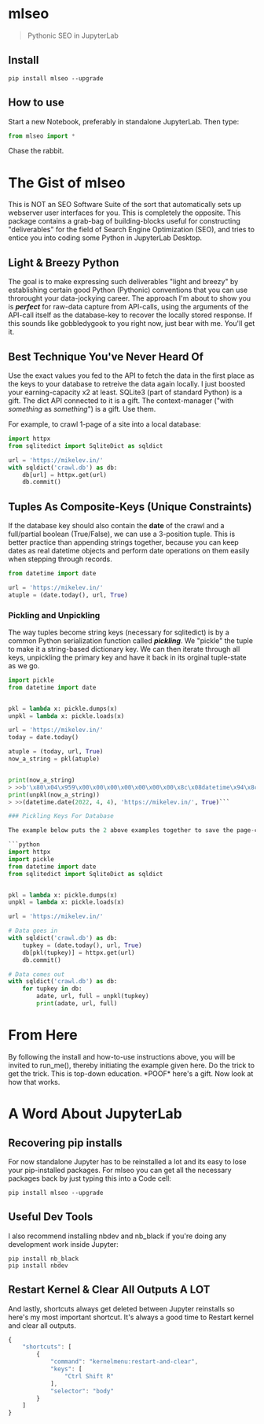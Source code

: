 # mlseo
> Pythonic SEO in JupyterLab


## Install

`pip install mlseo --upgrade`

## How to use

Start a new Notebook, preferably in standalone JupyterLab. Then type:

```python
from mlseo import *
```
    
Chase the rabbit.

# The Gist of mlseo

This is NOT an SEO Software Suite of the sort that automatically sets up webserver user interfaces for you. This is completely the opposite. This package contains a grab-bag of building-blocks useful for constructing "deliverables" for the field of Search Engine Optimization (SEO), and tries to entice you into coding some Python in JupyterLab Desktop.

## Light & Breezy Python

The goal is to make expressing such deliverables "light and breezy" by establishing certain good Python (Pythonic) conventions that you can use throrought your data-jockying career. The approach I'm about to show you is ***perfect*** for raw-data capture from API-calls, using the arguments of the API-call itself as the database-key to recover the locally stored response. If this sounds like gobbledygook to you right now, just bear with me. You'll get it.

## Best Technique You've Never Heard Of

Use the exact values you fed to the API to fetch the data in the first place as the keys to your database to retreive the data again locally. I just boosted your earning-capacity x2 at least. SQLite3 (part of standard Python) is a gift. The dict API connected to it is a gift. The context-manager ("with *something* as *something*") is a gift. Use them.

For example, to crawl 1-page of a site into a local database:

```python
import httpx
from sqlitedict import SqliteDict as sqldict

url = 'https://mikelev.in/'
with sqldict('crawl.db') as db:
    db[url] = httpx.get(url)
    db.commit()
```

## Tuples As Composite-Keys (Unique Constraints)
If the database key should also contain the **date** of the crawl and a full/partial boolean (True/False), we can use a 3-position tuple. This is better practice than appending strings together, because you can keep dates as real datetime objects and perform date operations on them easily when stepping through records.

```python
from datetime import date

url = 'https://mikelev.in/'
atuple = (date.today(), url, True)
```

### Pickling and Unpickling

The way tuples become string keys (necessary for sqlitedict) is by a common Python serialization function called ***pickling***. We "pickle" the tuple to make it a string-based dictionary key. We can then iterate through all keys, unpickling the primary key and have it back in its orginal tuple-state as we go.

```python
import pickle
from datetime import date


pkl = lambda x: pickle.dumps(x)
unpkl = lambda x: pickle.loads(x)

url = 'https://mikelev.in/'
today = date.today()

atuple = (today, url, True)
now_a_string = pkl(atuple)


print(now_a_string)
> >>b'\x80\x04\x959\x00\x00\x00\x00\x00\x00\x00\x8c\x08datetime\x94\x8c\x04date\x94\x93\x94C\x04\x07\xe6\x04\x04\x94\x85\x94R\x94\x8c\x13https://mikelev.in/\x94\x88\x87\x94.'
print(unpkl(now_a_string))
> >>(datetime.date(2022, 4, 4), 'https://mikelev.in/', True)```

### Pickling Keys For Database

The example below puts the 2 above examples together to save the page-crawl to the database using a pickled tuple as the dictionary key. This is worth contemplating. Composite primary keys are unique constraints, thus naturally preventing duplicate redords from being recorded for the same URL for the same day. This sets the stage for efficient subsequent crawls.

```python
import httpx
import pickle
from datetime import date
from sqlitedict import SqliteDict as sqldict


pkl = lambda x: pickle.dumps(x)
unpkl = lambda x: pickle.loads(x)

url = 'https://mikelev.in/'

# Data goes in
with sqldict('crawl.db') as db:
    tupkey = (date.today(), url, True)
    db[pkl(tupkey)] = httpx.get(url)
    db.commit()

# Data comes out
with sqldict('crawl.db') as db:
    for tupkey in db:
        adate, url, full = unpkl(tupkey)
        print(adate, url, full)
```

# From Here

By following the install and how-to-use instructions above, you will be invited to run_me(), thereby initiating the example given here. Do the trick to get the trick. This is top-down education. \*POOF\* here's a gift. Now look at how that works.    

# A Word About JupyterLab

## Recovering pip installs

For now standalone Jupyter has to be reinstalled a lot and its easy to lose your pip-installed packages. For mlseo you can get all the necessary packages back by just typing this into a Code cell:

    pip install mlseo --upgrade

## Useful Dev Tools

I also recommend installing nbdev and nb_black if you're doing any development work inside Jupyter:

    pip install nb_black
    pip install nbdev

## Restart Kernel & Clear All Outputs A LOT

And lastly, shortcuts always get deleted between Jupyter reinstalls so here's my most important shortcut. It's always a good time to Restart kernel and clear all outputs.
```javascript
{
    "shortcuts": [
        {
            "command": "kernelmenu:restart-and-clear",
            "keys": [
                "Ctrl Shift R"
            ],
            "selector": "body"
        }
    ]
}
```
